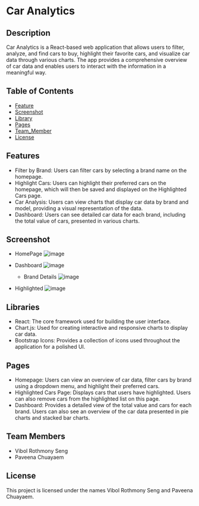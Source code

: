 # Car Analytics
## Description
Car Analytics is a React-based web application that allows users to filter, analyze, and find cars to buy, highlight their favorite cars, and visualize car data through various charts. The app provides a comprehensive overview of car data and enables users to interact with the information in a meaningful way.

## Table of Contents
- [Feature](#Feature)
- [Screenshot](#Screenshot)
- [Library](#Library)
- [Pages](#Pages)
- [Team_Member](#Team_Member)
- [License](#license)

## Features
- Filter by Brand: Users can filter cars by selecting a brand name on the homepage.
- Highlight Cars: Users can highlight their preferred cars on the homepage, which will then be saved and displayed on the Highlighted Cars page.
- Car Analysis: Users can view charts that display car data by brand and model, providing a visual representation of the data.
- Dashboard: Users can see detailed car data for each brand, including the total value of cars, presented in various charts.

  
## Screenshot
- HomePage
  ![image](https://github.com/user-attachments/assets/36388a28-1bd7-470d-a60d-e40181054670)
- Dashboard
  ![image](https://github.com/user-attachments/assets/0c827c9d-ee21-4f74-b1c4-0c550364ffc2)
  - Brand Details
    ![image](https://github.com/user-attachments/assets/178d324f-27f6-4a72-b302-7d0217543249)

- Highlighted
  ![image](https://github.com/user-attachments/assets/9d7a61fb-d632-4ffa-9218-7f60ba958588)
  


## Libraries
- React: The core framework used for building the user interface.
- Chart.js: Used for creating interactive and responsive charts to display car data.
- Bootstrap Icons: Provides a collection of icons used throughout the application for a polished UI.
## Pages
- Homepage: Users can view an overview of car data, filter cars by brand using a dropdown menu, and highlight their preferred cars.
- Highlighted Cars Page: Displays cars that users have highlighted. Users can also remove cars from the highlighted list on this page.
- Dashboard: Provides a detailed view of the total value and cars for each brand. Users can also see an overview of the car data presented in pie charts and stacked bar charts.
## Team Members
- Vibol Rothmony Seng
- Paveena Chuayaem
## License
This project is licensed under the names Vibol Rothmony Seng and Paveena Chuayaem.
